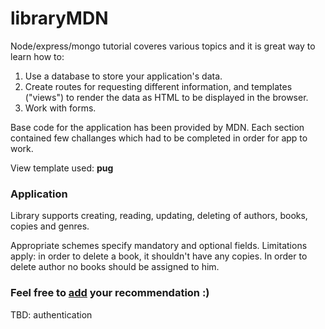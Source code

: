 # libraryMDN

Node/express/mongo tutorial coveres various topics and it is  great way to learn how to:

1. Use a database to store your application's data.
2. Create routes for requesting different information, and templates ("views") to render the data as HTML to be displayed in the browser.
3. Work with forms.

Base code for the application has been provided by MDN. Each section contained few challanges which had to be completed in order for app to work. 

View template used: **pug**

###  Application 
Library supports creating, reading, updating, deleting of authors, books, copies and genres.

Appropriate schemes specify mandatory and optional fields. Limitations apply: in order to delete a book, it shouldn't have any copies. In order to delete author no books should be assigned to him.

### Feel free to [add](https://cool-library.herokuapp.com/catalog) your recommendation :)


TBD: authentication





